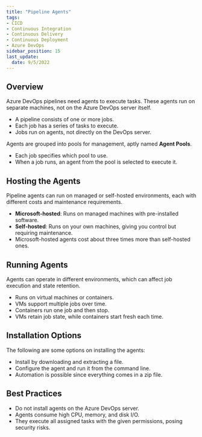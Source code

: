 ```yaml
---
title: "Pipeline Agents"
tags: 
- CICD
- Continuous Integration
- Continuous Delivery
- Continuous Deployment
- Azure DevOps
sidebar_position: 15
last_update:
  date: 9/5/2022
---
```


## Overview

Azure DevOps pipelines need agents to execute tasks. These agents run on separate machines, not on the Azure DevOps server itself.  

  - A pipeline consists of one or more jobs.  
  - Each job has a series of tasks to execute.  
  - Jobs run on agents, not directly on the DevOps server.  

Agents are grouped into pools for management, aptly named **Agent Pools**.

  - Each job specifies which pool to use.  
  - When a job runs, an agent from the pool is selected to execute it.  

## Hosting the Agents  

Pipeline agents can run on managed or self-hosted environments, each with different costs and maintenance requirements.  

- **Microsoft-hosted**: Runs on managed machines with pre-installed software.  
- **Self-hosted**: Runs on your own machines, giving you control but requiring maintenance.  
- Microsoft-hosted agents cost about three times more than self-hosted ones.  

## Running Agents  

Agents can operate in different environments, which can affect job execution and state retention.  

- Runs on virtual machines or containers.  
- VMs support multiple jobs over time.  
- Containers run one job and then stop.  
- VMs retain job state, while containers start fresh each time.

## Installation Options 

The following are some options on installing the agents:

- Install by downloading and extracting a file.  
- Configure the agent and run it from the command line.  
- Automation is possible since everything comes in a zip file.  

## Best Practices

- Do not install agents on the Azure DevOps server.  
- Agents consume high CPU, memory, and disk I/O.  
- They execute all assigned tasks with the given permissions, posing security risks.  
